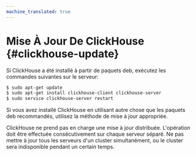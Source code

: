 ```yaml
---
machine_translated: true
---
```


# Mise À Jour De ClickHouse {#clickhouse-update}

Si ClickHouse a été installé à partir de paquets deb, exécutez les commandes suivantes sur le serveur:

``` bash
$ sudo apt-get update
$ sudo apt-get install clickhouse-client clickhouse-server
$ sudo service clickhouse-server restart
```

Si vous avez installé ClickHouse en utilisant autre chose que les paquets deb recommandés, utilisez la méthode de mise à jour appropriée.

ClickHouse ne prend pas en charge une mise à jour distribuée. L'opération doit être effectuée consécutivement sur chaque serveur séparé. Ne pas mettre à jour tous les serveurs d'un cluster simultanément, ou le cluster sera indisponible pendant un certain temps.
